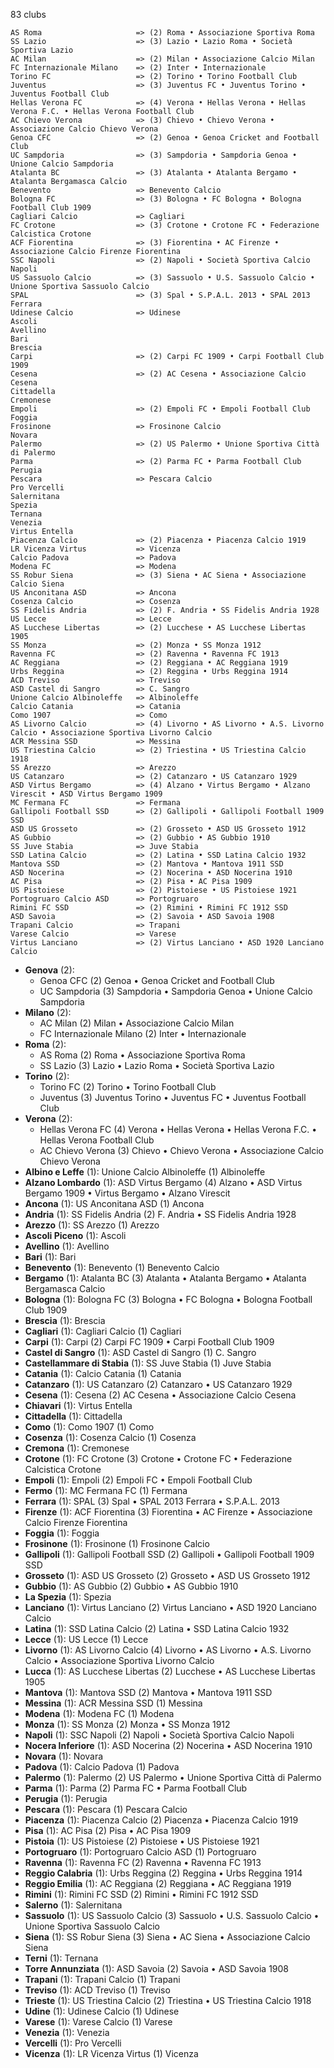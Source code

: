 83 clubs

```
AS Roma                     => (2) Roma • Associazione Sportiva Roma
SS Lazio                    => (3) Lazio • Lazio Roma • Società Sportiva Lazio
AC Milan                    => (2) Milan • Associazione Calcio Milan
FC Internazionale Milano    => (2) Inter • Internazionale
Torino FC                   => (2) Torino • Torino Football Club
Juventus                    => (3) Juventus FC • Juventus Torino • Juventus Football Club
Hellas Verona FC            => (4) Verona • Hellas Verona • Hellas Verona F.C. • Hellas Verona Football Club
AC Chievo Verona            => (3) Chievo • Chievo Verona • Associazione Calcio Chievo Verona
Genoa CFC                   => (2) Genoa • Genoa Cricket and Football Club
UC Sampdoria                => (3) Sampdoria • Sampdoria Genoa • Unione Calcio Sampdoria
Atalanta BC                 => (3) Atalanta • Atalanta Bergamo • Atalanta Bergamasca Calcio
Benevento                   => Benevento Calcio
Bologna FC                  => (3) Bologna • FC Bologna • Bologna Football Club 1909
Cagliari Calcio             => Cagliari
FC Crotone                  => (3) Crotone • Crotone FC • Federazione Calcistica Crotone
ACF Fiorentina              => (3) Fiorentina • AC Firenze • Associazione Calcio Firenze Fiorentina
SSC Napoli                  => (2) Napoli • Società Sportiva Calcio Napoli
US Sassuolo Calcio          => (3) Sassuolo • U.S. Sassuolo Calcio • Unione Sportiva Sassuolo Calcio
SPAL                        => (3) Spal • S.P.A.L. 2013 • SPAL 2013 Ferrara
Udinese Calcio              => Udinese
Ascoli                      
Avellino                    
Bari                        
Brescia                     
Carpi                       => (2) Carpi FC 1909 • Carpi Football Club 1909
Cesena                      => (2) AC Cesena • Associazione Calcio Cesena
Cittadella                  
Cremonese                   
Empoli                      => (2) Empoli FC • Empoli Football Club
Foggia                      
Frosinone                   => Frosinone Calcio
Novara                      
Palermo                     => (2) US Palermo • Unione Sportiva Città di Palermo
Parma                       => (2) Parma FC • Parma Football Club
Perugia                     
Pescara                     => Pescara Calcio
Pro Vercelli                
Salernitana                 
Spezia                      
Ternana                     
Venezia                     
Virtus Entella              
Piacenza Calcio             => (2) Piacenza • Piacenza Calcio 1919
LR Vicenza Virtus           => Vicenza
Calcio Padova               => Padova
Modena FC                   => Modena
SS Robur Siena              => (3) Siena • AC Siena • Associazione Calcio Siena
US Anconitana ASD           => Ancona
Cosenza Calcio              => Cosenza
SS Fidelis Andria           => (2) F. Andria • SS Fidelis Andria 1928
US Lecce                    => Lecce
AS Lucchese Libertas        => (2) Lucchese • AS Lucchese Libertas 1905
SS Monza                    => (2) Monza • SS Monza 1912
Ravenna FC                  => (2) Ravenna • Ravenna FC 1913
AC Reggiana                 => (2) Reggiana • AC Reggiana 1919
Urbs Reggina                => (2) Reggina • Urbs Reggina 1914
ACD Treviso                 => Treviso
ASD Castel di Sangro        => C. Sangro
Unione Calcio Albinoleffe   => Albinoleffe
Calcio Catania              => Catania
Como 1907                   => Como
AS Livorno Calcio           => (4) Livorno • AS Livorno • A.S. Livorno Calcio • Associazione Sportiva Livorno Calcio
ACR Messina SSD             => Messina
US Triestina Calcio         => (2) Triestina • US Triestina Calcio 1918
SS Arezzo                   => Arezzo
US Catanzaro                => (2) Catanzaro • US Catanzaro 1929
ASD Virtus Bergamo          => (4) Alzano • Virtus Bergamo • Alzano Virescit • ASD Virtus Bergamo 1909
MC Fermana FC               => Fermana
Gallipoli Football SSD      => (2) Gallipoli • Gallipoli Football 1909 SSD
ASD US Grosseto             => (2) Grosseto • ASD US Grosseto 1912
AS Gubbio                   => (2) Gubbio • AS Gubbio 1910
SS Juve Stabia              => Juve Stabia
SSD Latina Calcio           => (2) Latina • SSD Latina Calcio 1932
Mantova SSD                 => (2) Mantova • Mantova 1911 SSD
ASD Nocerina                => (2) Nocerina • ASD Nocerina 1910
AC Pisa                     => (2) Pisa • AC Pisa 1909
US Pistoiese                => (2) Pistoiese • US Pistoiese 1921
Portogruaro Calcio ASD      => Portogruaro
Rimini FC SSD               => (2) Rimini • Rimini FC 1912 SSD
ASD Savoia                  => (2) Savoia • ASD Savoia 1908
Trapani Calcio              => Trapani
Varese Calcio               => Varese
Virtus Lanciano             => (2) Virtus Lanciano • ASD 1920 Lanciano Calcio
```



- **Genova** (2): 
  - Genoa CFC  (2) Genoa • Genoa Cricket and Football Club
  - UC Sampdoria  (3) Sampdoria • Sampdoria Genoa • Unione Calcio Sampdoria
- **Milano** (2): 
  - AC Milan  (2) Milan • Associazione Calcio Milan
  - FC Internazionale Milano  (2) Inter • Internazionale
- **Roma** (2): 
  - AS Roma  (2) Roma • Associazione Sportiva Roma
  - SS Lazio  (3) Lazio • Lazio Roma • Società Sportiva Lazio
- **Torino** (2): 
  - Torino FC  (2) Torino • Torino Football Club
  - Juventus  (3) Juventus Torino • Juventus FC • Juventus Football Club
- **Verona** (2): 
  - Hellas Verona FC  (4) Verona • Hellas Verona • Hellas Verona F.C. • Hellas Verona Football Club
  - AC Chievo Verona  (3) Chievo • Chievo Verona • Associazione Calcio Chievo Verona
- **Albino e Leffe** (1): Unione Calcio Albinoleffe  (1) Albinoleffe
- **Alzano Lombardo** (1): ASD Virtus Bergamo  (4) Alzano • ASD Virtus Bergamo 1909 • Virtus Bergamo • Alzano Virescit
- **Ancona** (1): US Anconitana ASD  (1) Ancona
- **Andria** (1): SS Fidelis Andria  (2) F. Andria • SS Fidelis Andria 1928
- **Arezzo** (1): SS Arezzo  (1) Arezzo
- **Ascoli Piceno** (1): Ascoli 
- **Avellino** (1): Avellino 
- **Bari** (1): Bari 
- **Benevento** (1): Benevento  (1) Benevento Calcio
- **Bergamo** (1): Atalanta BC  (3) Atalanta • Atalanta Bergamo • Atalanta Bergamasca Calcio
- **Bologna** (1): Bologna FC  (3) Bologna • FC Bologna • Bologna Football Club 1909
- **Brescia** (1): Brescia 
- **Cagliari** (1): Cagliari Calcio  (1) Cagliari
- **Carpi** (1): Carpi  (2) Carpi FC 1909 • Carpi Football Club 1909
- **Castel di Sangro** (1): ASD Castel di Sangro  (1) C. Sangro
- **Castellammare di Stabia** (1): SS Juve Stabia  (1) Juve Stabia
- **Catania** (1): Calcio Catania  (1) Catania
- **Catanzaro** (1): US Catanzaro  (2) Catanzaro • US Catanzaro 1929
- **Cesena** (1): Cesena  (2) AC Cesena • Associazione Calcio Cesena
- **Chiavari** (1): Virtus Entella 
- **Cittadella** (1): Cittadella 
- **Como** (1): Como 1907  (1) Como
- **Cosenza** (1): Cosenza Calcio  (1) Cosenza
- **Cremona** (1): Cremonese 
- **Crotone** (1): FC Crotone  (3) Crotone • Crotone FC • Federazione Calcistica Crotone
- **Empoli** (1): Empoli  (2) Empoli FC • Empoli Football Club
- **Fermo** (1): MC Fermana FC  (1) Fermana
- **Ferrara** (1): SPAL  (3) Spal • SPAL 2013 Ferrara • S.P.A.L. 2013
- **Firenze** (1): ACF Fiorentina  (3) Fiorentina • AC Firenze • Associazione Calcio Firenze Fiorentina
- **Foggia** (1): Foggia 
- **Frosinone** (1): Frosinone  (1) Frosinone Calcio
- **Gallipoli** (1): Gallipoli Football SSD  (2) Gallipoli • Gallipoli Football 1909 SSD
- **Grosseto** (1): ASD US Grosseto  (2) Grosseto • ASD US Grosseto 1912
- **Gubbio** (1): AS Gubbio  (2) Gubbio • AS Gubbio 1910
- **La Spezia** (1): Spezia 
- **Lanciano** (1): Virtus Lanciano  (2) Virtus Lanciano • ASD 1920 Lanciano Calcio
- **Latina** (1): SSD Latina Calcio  (2) Latina • SSD Latina Calcio 1932
- **Lecce** (1): US Lecce  (1) Lecce
- **Livorno** (1): AS Livorno Calcio  (4) Livorno • AS Livorno • A.S. Livorno Calcio • Associazione Sportiva Livorno Calcio
- **Lucca** (1): AS Lucchese Libertas  (2) Lucchese • AS Lucchese Libertas 1905
- **Mantova** (1): Mantova SSD  (2) Mantova • Mantova 1911 SSD
- **Messina** (1): ACR Messina SSD  (1) Messina
- **Modena** (1): Modena FC  (1) Modena
- **Monza** (1): SS Monza  (2) Monza • SS Monza 1912
- **Napoli** (1): SSC Napoli  (2) Napoli • Società Sportiva Calcio Napoli
- **Nocera Inferiore** (1): ASD Nocerina  (2) Nocerina • ASD Nocerina 1910
- **Novara** (1): Novara 
- **Padova** (1): Calcio Padova  (1) Padova
- **Palermo** (1): Palermo  (2) US Palermo • Unione Sportiva Città di Palermo
- **Parma** (1): Parma  (2) Parma FC • Parma Football Club
- **Perugia** (1): Perugia 
- **Pescara** (1): Pescara  (1) Pescara Calcio
- **Piacenza** (1): Piacenza Calcio  (2) Piacenza • Piacenza Calcio 1919
- **Pisa** (1): AC Pisa  (2) Pisa • AC Pisa 1909
- **Pistoia** (1): US Pistoiese  (2) Pistoiese • US Pistoiese 1921
- **Portogruaro** (1): Portogruaro Calcio ASD  (1) Portogruaro
- **Ravenna** (1): Ravenna FC  (2) Ravenna • Ravenna FC 1913
- **Reggio Calabria** (1): Urbs Reggina  (2) Reggina • Urbs Reggina 1914
- **Reggio Emilia** (1): AC Reggiana  (2) Reggiana • AC Reggiana 1919
- **Rimini** (1): Rimini FC SSD  (2) Rimini • Rimini FC 1912 SSD
- **Salerno** (1): Salernitana 
- **Sassuolo** (1): US Sassuolo Calcio  (3) Sassuolo • U.S. Sassuolo Calcio • Unione Sportiva Sassuolo Calcio
- **Siena** (1): SS Robur Siena  (3) Siena • AC Siena • Associazione Calcio Siena
- **Terni** (1): Ternana 
- **Torre Annunziata** (1): ASD Savoia  (2) Savoia • ASD Savoia 1908
- **Trapani** (1): Trapani Calcio  (1) Trapani
- **Treviso** (1): ACD Treviso  (1) Treviso
- **Trieste** (1): US Triestina Calcio  (2) Triestina • US Triestina Calcio 1918
- **Udine** (1): Udinese Calcio  (1) Udinese
- **Varese** (1): Varese Calcio  (1) Varese
- **Venezia** (1): Venezia 
- **Vercelli** (1): Pro Vercelli 
- **Vicenza** (1): LR Vicenza Virtus  (1) Vicenza


